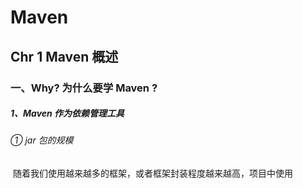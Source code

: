 # Maven

## Chr 1	Maven 概述

### 一、Why? 为什么要学 Maven ?

##### 1、Maven 作为依赖管理工具

###### ① jar 包的规模

​	随着我们使用越来越多的框架，或者框架封装程度越来越高，项目中使用



